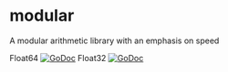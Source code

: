 # modular
A modular arithmetic library with an emphasis on speed

Float64
[![GoDoc](https://godoc.org/github.com/stewi1014/modular64/modular64?status.svg)](https://godoc.org/github.com/stewi1014/modular64/modular64)
Float32
[![GoDoc](https://godoc.org/github.com/stewi1014/modular32/modular32?status.svg)](https://godoc.org/github.com/stewi1014/modular32/modular32)
